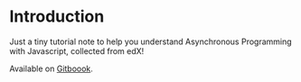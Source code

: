 # Introduction
Just a tiny tutorial note to help you understand Asynchronous Programming with Javascript, collected from edX!

Available on [Gitboook](https://yumnyu.gitbooks.io/asynchronous-programming-with-javascript/content/).
